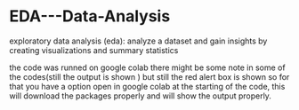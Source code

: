 # EDA---Data-Analysis

exploratory data analysis (eda): analyze a dataset and gain insights by creating visualizations and summary statistics

the code was runned on google colab there might be some note in some of the codes(still the output is shown ) but still the  red alert box is shown so for that you have a option open in google colab at the starting of the code, this will download the packages properly and will show the output properly.
